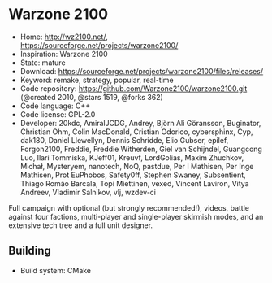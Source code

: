 # Warzone 2100

- Home: http://wz2100.net/, https://sourceforge.net/projects/warzone2100/
- Inspiration: Warzone 2100
- State: mature
- Download: https://sourceforge.net/projects/warzone2100/files/releases/
- Keyword: remake, strategy, popular, real-time
- Code repository: https://github.com/Warzone2100/warzone2100.git (@created 2010, @stars 1519, @forks 362)
- Code language: C++
- Code license: GPL-2.0
- Developer: 20kdc, AmiralJCDG, Andrey, Björn Ali Göransson, Buginator, Christian Ohm, Colin MacDonald, Cristian Odorico, cybersphinx, Cyp, dak180, Daniel Llewellyn, Dennis Schridde, Elio Gubser, epilef, Forgon2100, Freddie, Freddie Witherden, Giel van Schijndel, Guangcong Luo, Ilari Tommiska, KJeff01, Kreuvf, LordGolias, Maxim Zhuchkov, Michał, Mysteryem, nanotech, NoQ, pastdue, Per I Mathisen, Per Inge Mathisen, Prot EuPhobos, Safety0ff, Stephen Swaney, Subsentient, Thiago Romão Barcala, Topi Miettinen, vexed, Vincent Laviron, Vitya Andreev, Vladimir Salnikov, vlj, wzdev-ci

Full campaign with optional (but strongly recommended!), videos, battle against four factions, multi-player and single-player skirmish modes, and an extensive tech tree and a full unit designer.

## Building

- Build system: CMake
